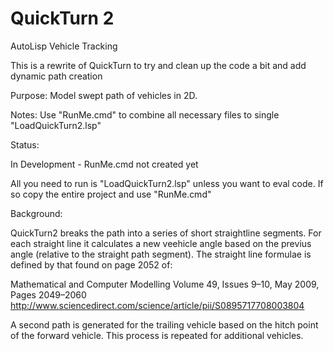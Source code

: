 # QuickTurn 2
AutoLisp Vehicle Tracking

This is a rewrite of QuickTurn to try and clean up the code a bit and add dynamic path creation

Purpose:  Model swept path of vehicles in 2D.

Notes:  Use "RunMe.cmd" to combine all necessary files to single "LoadQuickTurn2.lsp"

Status:

In Development - RunMe.cmd not created yet

All you need to run is "LoadQuickTurn2.lsp" unless you want to eval code.  If so copy the entire project and use "RunMe.cmd"

Background:

QuickTurn2 breaks the path into a series of short straightline segments.  For each straight line it calculates a new veehicle angle based on the previus angle (relative to the straight path segment).  The straight line formulae is defined by that found on page 2052 of:

Mathematical and Computer Modelling
Volume 49, Issues 9–10, May 2009, Pages 2049–2060
http://www.sciencedirect.com/science/article/pii/S0895717708003804

A second path is generated for the trailing vehicle based on the hitch point of the forward vehicle.  This process is repeated for additional vehicles.
